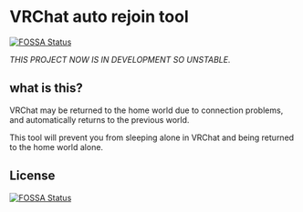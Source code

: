 # VRChat auto rejoin tool 
[![FOSSA Status](https://app.fossa.io/api/projects/git%2Bgithub.com%2Fbootjp%2Fvrc_auto_rejoin_tool.svg?type=shield)](https://app.fossa.io/projects/git%2Bgithub.com%2Fbootjp%2Fvrc_auto_rejoin_tool?ref=badge_shield)


*THIS PROJECT NOW IS IN DEVELOPMENT SO UNSTABLE.*

## what is this?

VRChat may be returned to the home world due to connection problems, and automatically returns to the previous world.

This tool will prevent you from sleeping alone in VRChat and being returned to the home world alone.

## License
[![FOSSA Status](https://app.fossa.io/api/projects/git%2Bgithub.com%2Fbootjp%2Fvrc_auto_rejoin_tool.svg?type=large)](https://app.fossa.io/projects/git%2Bgithub.com%2Fbootjp%2Fvrc_auto_rejoin_tool?ref=badge_large)
